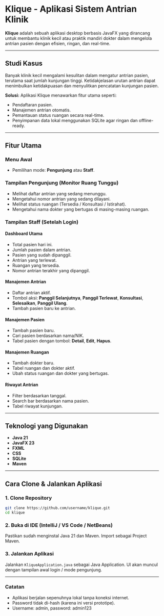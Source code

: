 # Klique - Aplikasi Sistem Antrian Klinik

**Klique** adalah sebuah aplikasi desktop berbasis JavaFX yang dirancang untuk membantu klinik kecil atau praktik mandiri dokter dalam mengelola antrian pasien dengan efisien, ringan, dan real-time.

---

## Studi Kasus

Banyak klinik kecil mengalami kesulitan dalam mengatur antrian pasien, terutama saat jumlah kunjungan tinggi. Ketidakjelasan urutan antrian dapat menimbulkan ketidakpuasan dan menyulitkan pencatatan kunjungan pasien.

**Solusi:**
Aplikasi Klique menawarkan fitur utama seperti:
- Pendaftaran pasien.
- Manajemen antrian otomatis.
- Pemantauan status ruangan secara real-time.
- Penyimpanan data lokal menggunakan SQLite agar ringan dan offline-ready.

---

## Fitur Utama

### Menu Awal
- Pemilihan mode: **Pengunjung** atau **Staff**.

### Tampilan Pengunjung (Monitor Ruang Tunggu)
- Melihat daftar antrian yang sedang menunggu.
- Mengetahui nomor antrian yang sedang dilayani.
- Melihat status ruangan (Tersedia / Konsultasi / Istirahat).
- Mengetahui nama dokter yang bertugas di masing-masing ruangan.

### Tampilan Staff (Setelah Login)
#### Dashboard Utama
- Total pasien hari ini.
- Jumlah pasien dalam antrian.
- Pasien yang sudah dipanggil.
- Antrian yang terlewat.
- Ruangan yang tersedia.
- Nomor antrian terakhir yang dipanggil.

#### Manajemen Antrian
- Daftar antrian aktif.
- Tombol aksi: **Panggil Selanjutnya**, **Panggil Terlewat**, **Konsultasi**, **Selesaikan**, **Panggil Ulang**.
- Tambah pasien baru ke antrian.

#### Manajemen Pasien
- Tambah pasien baru.
- Cari pasien berdasarkan nama/NIK.
- Tabel pasien dengan tombol: **Detail**, **Edit**, **Hapus**.

#### Manajemen Ruangan
- Tambah dokter baru.
- Tabel ruangan dan dokter aktif.
- Ubah status ruangan dan dokter yang bertugas.

#### Riwayat Antrian
- Filter berdasarkan tanggal.
- Search bar berdasarkan nama pasien.
- Tabel riwayat kunjungan.

---

## Teknologi yang Digunakan

- **Java 21**
- **JavaFX 23**
- **FXML**
- **CSS**
- **SQLite**
- **Maven**

---

## Cara Clone & Jalankan Aplikasi

### 1. Clone Repository
```bash
git clone https://github.com/username/klique.git
cd klique
```
### 2. Buka di IDE (IntelliJ / VS Code / NetBeans)
Pastikan sudah menginstal Java 21 dan Maven.
Import sebagai Project Maven.
### 3. Jalankan Aplikasi
Jalankan `KliqueApplication.java` sebagai Java Application. UI akan muncul dengan tampilan awal login / mode pengunjung.

---

### Catatan
- Aplikasi berjalan sepenuhnya lokal tanpa koneksi internet.
- Password tidak di-hash (karena ini versi prototipe).
- Username: admin, password: admin123